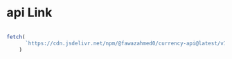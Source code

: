 # api Link

```Javascript

fetch(
      `https://cdn.jsdelivr.net/npm/@fawazahmed0/currency-api@latest/v1/currencies/${currency}.json`
    )

```
